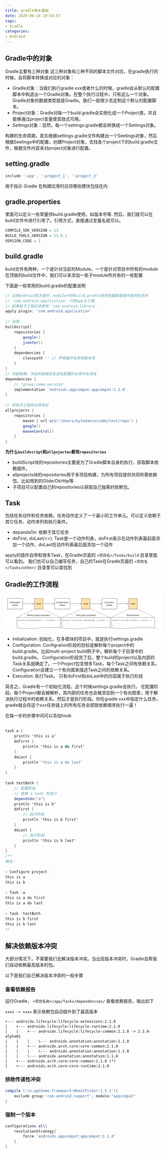 ```yaml
---
title: gradle相关基础
date: 2020-06-18 19:54:57
tags: 
- Gradle
categories:
- Android
---
```


## Gradle中的对象
Gradle主要有三种对象
这三种对象和三种不同的脚本文件对应，在gradle执行的时候，会将脚本转换成对应的对象：

* Gradle对象：当我们执行gradle xxx或者什么的时候，gradle会从默认的配置脚本中构造出一个Gradle对象。在整个执行过程中，只有这么一个对象。Gradle对象的数据类型就是Gradle。我们一般很少去定制这个默认的配置脚本。
* Project对象：Gradle对每一个build.gradle会实例化成一个Project类，并且能够通过project变量使其隐式可用。
* Settings对象：显然，每一个settings.gradle都会转换成一个Settings对象。

构建的生命周期，首先根据settings.gradle文件构建出一个Seetings对象，然后根据Seetings中的配置，创建Project对象，去找各个project下的build.gradle文件，根据文件内容来对project对象进行配置。

## setting.gradle

```groovy
include ':app', ':progect_1', ':progect_2'
```
用于指示 Gradle 在构建应用时应将哪些模块包括在内

## gradle.properties

里面可以定义一些常量供build.gradle使用，如版本号等.
然后，我们就可以在build文件中进行引用了。引用方式，直接通过变量名就可以。

```groovy
COMPILE_SDK_VERSION = 23
BUILD_TOOLS_VERSION = 23.0.1
VERSION_CODE = 1
```

## build.gradle
build文件有两种，一个是针对当前的Module，一个是针对项目中所有的module
在顶层的build文件中，我们可以来添加一些子module所共有的一些配置

下面是一些常用的build.gradle的配置说明
```groovy
// 应用android官方插件，module中的build.gradle很多配置都是插件提供的支持
// 'com.android.application' 代表app主工程，
// 如果是子工程应该使用 'com.android.library'
apply plugin: 'com.android.application'

// 仓库， 
buildscript{
    repositories {
        google()
        jcenter()
    }
    dependencies {
        classpath '' // 声明插件名称和版本号
    }
}
// 外部依赖，添加的依赖会在这些配置的仓库中去寻找
dependencies {
    // "group:name:version"
    implementation 'androidx.appcompat:appcompat:1.1.0'
}

// 所有子工程的仓库地址
allprojects {
    repositories {
        maven { url uri('/Users/bytedance/code/test/repo') }
        google()
        mavenCentral()
    }
}

```

**为什么`buildscript`和`allpojectes`都有`repositories`**
* buildScript块的repositories主要是为了Gradle脚本自身的执行，获取脚本依赖插件。
* allprojects块的repositories用于多项目构建，为所有项目提供共同所需依赖包。比如用到的Glide/OkHttp等
* 子项目可以配置自己的repositories以获取自己独需的依赖包。

## Task

包括任务动作和任务依赖。任务动作定义了一个最小的工作单元。可以定义依赖于其它任务、动作序列和执行条件。

* depandsOn: 依赖于其它任务
* doFirst, doLast(<<): Task是一个动作列表，doFirst表示在动作列表最前面添加一个动作，doLast在动作列表最后面添加一个动作

apply的插件自带和很多Task，在Gradle页面的 `<项目名>/Tasks/build` 目录里面可以看到。
我们也可以自己编写任务，自己的Task在Gradle页面的 `<项目名>/Tasks/other/` 目录里可以查找到


## Gradle的工作流程

![gradle的工作流程](/images/gradle的构建过程.jpg)

* Initialization: 初始化，在多模块的项目中，就是执行settings.gradle
* Configuration: Configration阶段的目标是解析每个project中的build.gradle。比如multi-project build例子中，解析每个子目录中的build.gradle。  Configuration阶段完了后，整个build的project以及内部的Task关系就确定了。一个Project包含很多Task，每个Task之间有依赖关系。Configuration会建立一个有向图来描述Task之间的依赖关系。
* Execution: 执行Task。 只有doFirst和doLast中的内容属于执行阶段

简言之，Gradle有一个初始化流程，这个时候settings.gradle会执行。
在配置阶段，每个Project都会被解析，其内部的任务也会被添加到一个有向图里，用于解决执行过程中的依赖关系。然后才是执行阶段。你在gradle xxx中指定什么任务，gradle就会将这个xxx任务链上的所有任务全部按依赖顺序执行一遍！

在每一步的步骤中间可以添加hook



```java

task a {
    println 'this is a'
    doFirst {
        println 'this is a do first'
    }
    doLast {
        println "this is a do last"
    }
}

task testBoth {
    // 配置阶段
    // 依赖 a task 先执行
    dependsOn("a")
    println 'this is b'
    doFirst {
        // 执行阶段
        println 'this is b first'
    }
    doLast {
        // 执行阶段
        println 'this is b last'
    }
}
/**
输出：

> Configure project :
this is a
this is b

> Task :a
this is a do first
this is a do last

> Task :testBoth
this is b first
this is b last
*/
```

## 解决依赖版本冲突

大部分情况下，不需要我们去解决版本冲突。当出现版本冲突时，Gradle会帮我们自动依赖最高版本的包。

以下是我们自己解决版本冲突的一般步骤

### 查看依赖报告
运行Gradle， `<项目名称>/app/Tasks/dependencies/` 查看依赖报告，输出如下

`xxxx -> xxxx` 表示依赖包自动提升到了最高版本

```
+--- androidx.lifecycle:lifecycle-extensions:2.1.0
|    +--- androidx.lifecycle:lifecycle-runtime:2.1.0
|    |    +--- androidx.lifecycle:lifecycle-common:2.1.0 -> 2.3.0-alpha01
|    |    |    \--- androidx.annotation:annotation:1.1.0
|    |    +--- androidx.arch.core:core-common:2.1.0
|    |    |    \--- androidx.annotation:annotation:1.1.0
|    |    \--- androidx.annotation:annotation:1.1.0
|    +--- androidx.arch.core:core-common:2.1.0 (*)
|    +--- androidx.arch.core:core-runtime:2.1.0

```

### 排除传递性冲突

```groovy
compile ('cn.qqtheme.framework:WheelPicker:1.5.1'){
    exclude group:'com.android.support', module:"appcompat"
}
```

### 强制一个版本
```groovy
configurations.all{
    resolutionStrategy{
        force 'androidx.appcompat:appcompat:1.1.0'
    }
}
```
